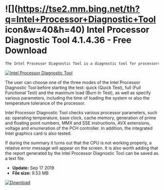 # ![](https://tse2.mm.bing.net/th?q=Intel+Processor+Diagnostic+Tool icon&w=40&h=40) Intel Processor Diagnostic Tool 4.1.4.36 - Free Download

```sh
The Intel Processor Diagnostic Tool is a diagnostic tool for processors manufactured by Intel, which will test the operation and stability of your CPU.
```
[![Intel Processor Diagnostic Tool](https://gallery.dpcdn.pl/imgc/Tools/82674/g_-_420x350_1.5_-_x241d4d06-27d7-47e8-98be-1b224976dda7.jpg)](https://softexe.net/win/system/diagnostics-tests/intel-processor-diagnostic-tool:haag.html)

The user can choose one of the three modes of the Intel Processor Diagnostic Tool before starting the test: quick (Quick Test), full (Full Functional Test) and the maximum load (Burn In Test), as well as specify various parameters, including the time of loading the system or also the temperature tolerance of the processor. 
 
 Intel Processor Diagnostic Tool checks various processor parameters, such as: operating temperature, base clock, cache memory, generation of prime and floating point numbers, MMX and SSE instructions, AVX extensions, voltage and enumeration of the PCH controller. In addition, the integrated Intel graphics card is also tested.
 
 If during the summary it turns out that the CPU is not working properly, a relative error message will appear on the screen. It is also worth adding that the report generated by the Intel Processor Diagnostic Tool can be saved as a text file.


- **Update:** Sep 17 2019
- **File size:** 9.53 MB

[![Download](https://cdn.softexe.net/static/img/download.png)](https://softexe.net/win/system/diagnostics-tests/intel-processor-diagnostic-tool:haag.html)

